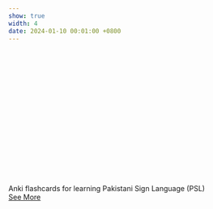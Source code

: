 ```yaml
---
show: true
width: 4
date: 2024-01-10 00:01:00 +0800
---
```



<style>
  .half-size {
    width: 50%;  /* Reduce width to 50% */
    height: auto; /* Maintain aspect ratio */
    display: block; /* Ensures proper rendering */
    margin: 0 auto; /* Center image if needed */
  }
</style>


<div>
  <img data-src="{{ '/assets/images/Misc_Pages/PSL_FlashCard1.jpg' | relative_url }}"
       class="lazy rounded-top half-size"
       src="data:image/gif;base64,R0lGODlhAQABAIAAAAAAAP///yH5BAEAAAAALAAAAAABAAEAAAIBRAA7"
       alt="PSL FlashCard">

  <div class="card-body">
    <p class="card-text text-center">
      Anki flashcards for learning Pakistani Sign Language (PSL) <br>  <!-- Line Break -->
      <a href="{{ 'PSL_Anki/' | relative_url }}"> See More  <i class="fas fa-angle-double-right"></i> </a>
    </p>
  </div>
</div>
